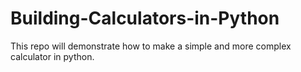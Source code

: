 # Building-Calculators-in-Python

This repo will demonstrate how to make a simple and more complex calculator in python.
